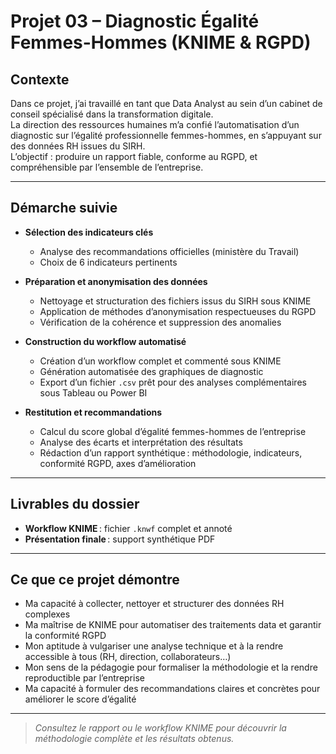 # Projet 03 – Diagnostic Égalité Femmes-Hommes (KNIME & RGPD)

## Contexte

Dans ce projet, j’ai travaillé en tant que Data Analyst au sein d’un cabinet de conseil spécialisé dans la transformation digitale.  
La direction des ressources humaines m’a confié l’automatisation d’un diagnostic sur l’égalité professionnelle femmes-hommes, en s’appuyant sur des données RH issues du SIRH.  
L’objectif : produire un rapport fiable, conforme au RGPD, et compréhensible par l’ensemble de l’entreprise.

---

## Démarche suivie

- **Sélection des indicateurs clés**
  - Analyse des recommandations officielles (ministère du Travail)
  - Choix de 6 indicateurs pertinents

- **Préparation et anonymisation des données**
  - Nettoyage et structuration des fichiers issus du SIRH sous KNIME
  - Application de méthodes d’anonymisation respectueuses du RGPD
  - Vérification de la cohérence et suppression des anomalies

- **Construction du workflow automatisé**
  - Création d’un workflow complet et commenté sous KNIME
  - Génération automatisée des graphiques de diagnostic
  - Export d’un fichier `.csv` prêt pour des analyses complémentaires sous Tableau ou Power BI

- **Restitution et recommandations**
  - Calcul du score global d’égalité femmes-hommes de l’entreprise
  - Analyse des écarts et interprétation des résultats
  - Rédaction d’un rapport synthétique : méthodologie, indicateurs, conformité RGPD, axes d’amélioration

---

## Livrables du dossier

- **Workflow KNIME** : fichier `.knwf` complet et annoté
- **Présentation finale** : support synthétique PDF

---

## Ce que ce projet démontre

- Ma capacité à collecter, nettoyer et structurer des données RH complexes
- Ma maîtrise de KNIME pour automatiser des traitements data et garantir la conformité RGPD
- Mon aptitude à vulgariser une analyse technique et à la rendre accessible à tous (RH, direction, collaborateurs…)
- Mon sens de la pédagogie pour formaliser la méthodologie et la rendre reproductible par l’entreprise
- Ma capacité à formuler des recommandations claires et concrètes pour améliorer le score d’égalité

---

> *Consultez le rapport ou le workflow KNIME pour découvrir la méthodologie complète et les résultats obtenus.*

